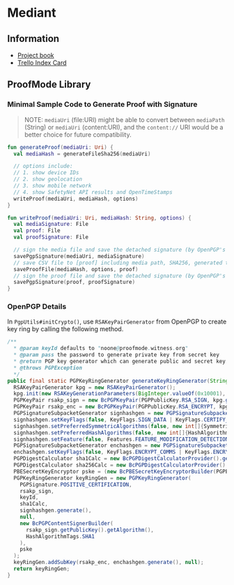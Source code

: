 # Mediant

## Information

* [Project book](https://docs.google.com/spreadsheets/d/1Bnnn1sVpDvghmtKWnTXVusBP_wekR_1J38quPwPTqGQ/edit#gid=0)
* [Trello Index Card](https://trello.com/c/7Ccg3kam)

## ProofMode Library

### Minimal Sample Code to Generate Proof with Signature

> NOTE: `mediaUri` (file:URI) might be able to convert between `mediaPath` (String) or `mediaUri` (content:URI), and the `content://` URI would be a better choice for future compatibility.

``` kotlin
fun generateProof(mediaUri: Uri) {
  val mediaHash = generateFileSha256(mediaUri)

  // options include:
  // 1. show device IDs
  // 2. show geolocation
  // 3. show mobile network
  // 4. show SafetyNet API results and OpenTimeStamps
  writeProof(mediaUri, mediaHash, options)
}

fun writeProof(mediaUri: Uri, mediaHash: String, options) {
  val mediaSignature: File
  val proof: File
  val proofSignature: File

  // sign the media file and save the detached signature (by OpenPGP's PGPSignatureGenerator) to [mediaSignature]
  savePgpSignature(mediaUri, mediaSignature)
  // save CSV file to [proof] including media path, SHA256, generated time, lots of device info, SafetyNet results, OpenTimeStamps
  saveProofFile(mediaHash, options, proof)
  // sign the proof file and save the detached signature (by OpenPGP's PGPSignatureGenerator) to [proofSignature]
  savePgpSignature(proof, proofSignature)
}
```

### OpenPGP Details

In `PgpUtils#initCrypto()`, use `RSAKeyPairGenerator` from OpenPGP to create key ring by calling the following method.

``` java
/**
  * @param keyId defaults to "noone@proofmode.witness.org"
  * @param pass the password to generate private key from secret key
  * @return PGP key generator which can generate public and secret key
  * @throws PGPException
  */
public final static PGPKeyRingGenerator generateKeyRingGenerator(String keyId, char[] pass) throws PGPException {
  RSAKeyPairGenerator kpg = new RSAKeyPairGenerator();
  kpg.init(new RSAKeyGenerationParameters(BigInteger.valueOf(0x10001), new SecureRandom(), 4096, 12));
  PGPKeyPair rsakp_sign = new BcPGPKeyPair(PGPPublicKey.RSA_SIGN, kpg.generateKeyPair(), new Date());
  PGPKeyPair rsakp_enc = new BcPGPKeyPair(PGPPublicKey.RSA_ENCRYPT, kpg.generateKeyPair(), new Date());
  PGPSignatureSubpacketGenerator signhashgen = new PGPSignatureSubpacketGenerator();
  signhashgen.setKeyFlags(false, KeyFlags.SIGN_DATA | KeyFlags.CERTIFY_OTHER | KeyFlags.SHARED);
  signhashgen.setPreferredSymmetricAlgorithms(false, new int[]{SymmetricKeyAlgorithmTags.AES_256, SymmetricKeyAlgorithmTags.AES_192, SymmetricKeyAlgorithmTags.AES_128});
  signhashgen.setPreferredHashAlgorithms(false, new int[]{HashAlgorithmTags.SHA256, HashAlgorithmTags.SHA1, HashAlgorithmTags.SHA384, HashAlgorithmTags.SHA512, HashAlgorithmTags.SHA224});
  signhashgen.setFeature(false, Features.FEATURE_MODIFICATION_DETECTION);
  PGPSignatureSubpacketGenerator enchashgen = new PGPSignatureSubpacketGenerator();
  enchashgen.setKeyFlags(false, KeyFlags.ENCRYPT_COMMS | KeyFlags.ENCRYPT_STORAGE);
  PGPDigestCalculator sha1Calc = new BcPGPDigestCalculatorProvider().get(HashAlgorithmTags.SHA1);
  PGPDigestCalculator sha256Calc = new BcPGPDigestCalculatorProvider().get(HashAlgorithmTags.SHA256);
  PBESecretKeyEncryptor pske = (new BcPBESecretKeyEncryptorBuilder(PGPEncryptedData.AES_256, sha256Calc, 0xc0)).build(pass);
  PGPKeyRingGenerator keyRingGen = new PGPKeyRingGenerator(
    PGPSignature.POSITIVE_CERTIFICATION,
    rsakp_sign,
    keyId,
    sha1Calc,
    signhashgen.generate(),
    null,
    new BcPGPContentSignerBuilder(
      rsakp_sign.getPublicKey().getAlgorithm(),
      HashAlgorithmTags.SHA1
    ),
    pske
  );
  keyRingGen.addSubKey(rsakp_enc, enchashgen.generate(), null);
  return keyRingGen;
}
```

